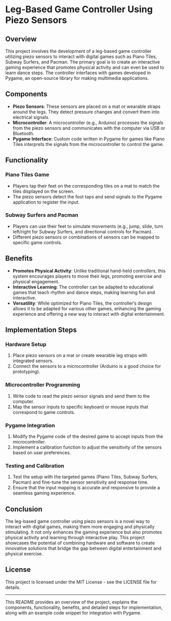 # Leg-Based Game Controller Using Piezo Sensors

## Overview
This project involves the development of a leg-based game controller utilizing piezo sensors to interact with digital games such as Piano Tiles, Subway Surfers, and Pacman. The primary goal is to create an interactive gaming experience that promotes physical activity and can even be used to learn dance steps. The controller interfaces with games developed in Pygame, an open-source library for making multimedia applications.

## Components
- **Piezo Sensors**: These sensors are placed on a mat or wearable straps around the legs. They detect pressure changes and convert them into electrical signals.
- **Microcontroller**: A microcontroller (e.g., Arduino) processes the signals from the piezo sensors and communicates with the computer via USB or Bluetooth.
- **Pygame Interface**: Custom code written in Pygame for games like Piano Tiles interprets the signals from the microcontroller to control the game.

## Functionality

### Piano Tiles Game
- Players tap their feet on the corresponding tiles on a mat to match the tiles displayed on the screen.
- The piezo sensors detect the foot taps and send signals to the Pygame application to register the input.

### Subway Surfers and Pacman
- Players can use their feet to simulate movements (e.g., jump, slide, turn left/right for Subway Surfers, and directional controls for Pacman).
- Different piezo sensors or combinations of sensors can be mapped to specific game controls.

## Benefits
- **Promotes Physical Activity**: Unlike traditional hand-held controllers, this system encourages players to move their legs, promoting exercise and physical engagement.
- **Interactive Learning**: The controller can be adapted to educational games that teach rhythm and dance steps, making learning fun and interactive.
- **Versatility**: While optimized for Piano Tiles, the controller’s design allows it to be adapted for various other games, enhancing the gaming experience and offering a new way to interact with digital entertainment.

## Implementation Steps

### Hardware Setup
1. Place piezo sensors on a mat or create wearable leg straps with integrated sensors.
2. Connect the sensors to a microcontroller (Arduino is a good choice for prototyping).

### Microcontroller Programming
1. Write code to read the piezo sensor signals and send them to the computer.
2. Map the sensor inputs to specific keyboard or mouse inputs that correspond to game controls.

### Pygame Integration
1. Modify the Pygame code of the desired game to accept inputs from the microcontroller.
2. Implement a calibration function to adjust the sensitivity of the sensors based on user preferences.

### Testing and Calibration
1. Test the setup with the targeted games (Piano Tiles, Subway Surfers, Pacman) and fine-tune the sensor sensitivity and response time.
2. Ensure that the input mapping is accurate and responsive to provide a seamless gaming experience.



## Conclusion
The leg-based game controller using piezo sensors is a novel way to interact with digital games, making them more engaging and physically stimulating. It not only enhances the gaming experience but also promotes physical activity and learning through interactive play. This project showcases the potential of combining hardware and software to create innovative solutions that bridge the gap between digital entertainment and physical exercise.



## License
This project is licensed under the MIT License - see the LICENSE file for details.

---

This README provides an overview of the project, explains the components, functionality, benefits, and detailed steps for implementation, along with an example code snippet for integration with Pygame.
